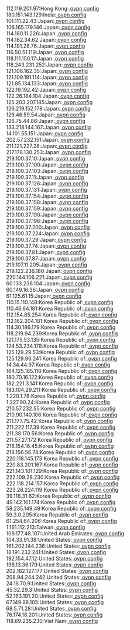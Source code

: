 112.119.201.97:Hong Kong:[ ovpn config](vpn/112_119_201_97.ovpn)  
180.151.143.129:India:[ ovpn config](vpn/180_151_143_129.ovpn)  
101.111.22.43:Japan:[ ovpn config](vpn/101_111_22_43.ovpn)  
106.165.179.146:Japan:[ ovpn config](vpn/106_165_179_146.ovpn)  
114.180.11.226:Japan:[ ovpn config](vpn/114_180_11_226.ovpn)  
114.182.34.62:Japan:[ ovpn config](vpn/114_182_34_62.ovpn)  
114.191.28.76:Japan:[ ovpn config](vpn/114_191_28_76.ovpn)  
116.50.51.119:Japan:[ ovpn config](vpn/116_50_51_119.ovpn)  
118.111.150.17:Japan:[ ovpn config](vpn/118_111_150_17.ovpn)  
118.243.231.252:Japan:[ ovpn config](vpn/118_243_231_252.ovpn)  
121.106.162.35:Japan:[ ovpn config](vpn/121_106_162_35.ovpn)  
121.109.191.114:Japan:[ ovpn config](vpn/121_109_191_114.ovpn)  
121.85.134.133:Japan:[ ovpn config](vpn/121_85_134_133.ovpn)  
122.19.192.42:Japan:[ ovpn config](vpn/122_19_192_42.ovpn)  
122.26.184.104:Japan:[ ovpn config](vpn/122_26_184_104.ovpn)  
125.203.207.185:Japan:[ ovpn config](vpn/125_203_207_185.ovpn)  
126.219.152.178:Japan:[ ovpn config](vpn/126_219_152_178.ovpn)  
126.46.59.54:Japan:[ ovpn config](vpn/126_46_59_54.ovpn)  
126.75.44.86:Japan:[ ovpn config](vpn/126_75_44_86.ovpn)  
133.218.144.167:Japan:[ ovpn config](vpn/133_218_144_167.ovpn)  
14.101.55.151:Japan:[ ovpn config](vpn/14_101_55_151.ovpn)  
202.57.232.151:Japan:[ ovpn config](vpn/202_57_232_151.ovpn)  
211.121.227.28:Japan:[ ovpn config](vpn/211_121_227_28.ovpn)  
217.178.130.253:Japan:[ ovpn config](vpn/217_178_130_253.ovpn)  
219.100.37.10:Japan:[ ovpn config](vpn/219_100_37_10.ovpn)  
219.100.37.100:Japan:[ ovpn config](vpn/219_100_37_100.ovpn)  
219.100.37.103:Japan:[ ovpn config](vpn/219_100_37_103.ovpn)  
219.100.37.11:Japan:[ ovpn config](vpn/219_100_37_11.ovpn)  
219.100.37.126:Japan:[ ovpn config](vpn/219_100_37_126.ovpn)  
219.100.37.131:Japan:[ ovpn config](vpn/219_100_37_131.ovpn)  
219.100.37.154:Japan:[ ovpn config](vpn/219_100_37_154.ovpn)  
219.100.37.158:Japan:[ ovpn config](vpn/219_100_37_158.ovpn)  
219.100.37.159:Japan:[ ovpn config](vpn/219_100_37_159.ovpn)  
219.100.37.190:Japan:[ ovpn config](vpn/219_100_37_190.ovpn)  
219.100.37.196:Japan:[ ovpn config](vpn/219_100_37_196.ovpn)  
219.100.37.200:Japan:[ ovpn config](vpn/219_100_37_200.ovpn)  
219.100.37.224:Japan:[ ovpn config](vpn/219_100_37_224.ovpn)  
219.100.37.29:Japan:[ ovpn config](vpn/219_100_37_29.ovpn)  
219.100.37.74:Japan:[ ovpn config](vpn/219_100_37_74.ovpn)  
219.100.37.81:Japan:[ ovpn config](vpn/219_100_37_81.ovpn)  
219.100.37.87:Japan:[ ovpn config](vpn/219_100_37_87.ovpn)  
219.107.11.205:Japan:[ ovpn config](vpn/219_107_11_205.ovpn)  
219.122.236.180:Japan:[ ovpn config](vpn/219_122_236_180.ovpn)  
220.144.106.221:Japan:[ ovpn config](vpn/220_144_106_221.ovpn)  
60.133.236.104:Japan:[ ovpn config](vpn/60_133_236_104.ovpn)  
60.149.16.36:Japan:[ ovpn config](vpn/60_149_16_36.ovpn)  
61.125.61.15:Japan:[ ovpn config](vpn/61_125_61_15.ovpn)  
110.15.110.148:Korea Republic of:[ ovpn config](vpn/110_15_110_148.ovpn)  
110.46.64.181:Korea Republic of:[ ovpn config](vpn/110_46_64_181.ovpn)  
112.154.85.254:Korea Republic of:[ ovpn config](vpn/112_154_85_254.ovpn)  
112.162.204.181:Korea Republic of:[ ovpn config](vpn/112_162_204_181.ovpn)  
114.30.186.179:Korea Republic of:[ ovpn config](vpn/114_30_186_179.ovpn)  
118.219.94.239:Korea Republic of:[ ovpn config](vpn/118_219_94_239.ovpn)  
121.175.53.135:Korea Republic of:[ ovpn config](vpn/121_175_53_135.ovpn)  
124.53.234.178:Korea Republic of:[ ovpn config](vpn/124_53_234_178.ovpn)  
125.129.29.53:Korea Republic of:[ ovpn config](vpn/125_129_29_53.ovpn)  
125.129.96.241:Korea Republic of:[ ovpn config](vpn/125_129_96_241.ovpn)  
14.34.44.97:Korea Republic of:[ ovpn config](vpn/14_34_44_97.ovpn)  
164.125.185.118:Korea Republic of:[ ovpn config](vpn/164_125_185_118.ovpn)  
180.70.16.122:Korea Republic of:[ ovpn config](vpn/180_70_16_122.ovpn)  
182.221.3.141:Korea Republic of:[ ovpn config](vpn/182_221_3_141.ovpn)  
183.104.29.211:Korea Republic of:[ ovpn config](vpn/183_104_29_211.ovpn)  
1.220.1.78:Korea Republic of:[ ovpn config](vpn/1_220_1_78.ovpn)  
1.227.90.24:Korea Republic of:[ ovpn config](vpn/1_227_90_24.ovpn)  
210.57.232.55:Korea Republic of:[ ovpn config](vpn/210_57_232_55.ovpn)  
210.90.140.106:Korea Republic of:[ ovpn config](vpn/210_90_140_106.ovpn)  
211.177.75.42:Korea Republic of:[ ovpn config](vpn/211_177_75_42.ovpn)  
211.222.117.39:Korea Republic of:[ ovpn config](vpn/211_222_117_39.ovpn)  
211.38.170.56:Korea Republic of:[ ovpn config](vpn/211_38_170_56.ovpn)  
211.57.27.172:Korea Republic of:[ ovpn config](vpn/211_57_27_172.ovpn)  
218.154.16.45:Korea Republic of:[ ovpn config](vpn/218_154_16_45.ovpn)  
218.156.56.78:Korea Republic of:[ ovpn config](vpn/218_156_56_78.ovpn)  
220.118.145.173:Korea Republic of:[ ovpn config](vpn/220_118_145_173.ovpn)  
220.83.201.167:Korea Republic of:[ ovpn config](vpn/220_83_201_167.ovpn)  
221.143.101.129:Korea Republic of:[ ovpn config](vpn/221_143_101_129.ovpn)  
222.109.28.230:Korea Republic of:[ ovpn config](vpn/222_109_28_230.ovpn)  
222.118.214.157:Korea Republic of:[ ovpn config](vpn/222_118_214_157.ovpn)  
223.28.224.119:Korea Republic of:[ ovpn config](vpn/223_28_224_119.ovpn)  
39.118.31.62:Korea Republic of:[ ovpn config](vpn/39_118_31_62.ovpn)  
49.142.161.174:Korea Republic of:[ ovpn config](vpn/49_142_161_174.ovpn)  
58.235.149.49:Korea Republic of:[ ovpn config](vpn/58_235_149_49.ovpn)  
59.3.0.205:Korea Republic of:[ ovpn config](vpn/59_3_0_205.ovpn)  
61.254.64.206:Korea Republic of:[ ovpn config](vpn/61_254_64_206.ovpn)  
1.161.112.213:Taiwan:[ ovpn config](vpn/1_161_112_213.ovpn)  
109.177.48.107:United Arab Emirates:[ ovpn config](vpn/109_177_48_107.ovpn)  
104.33.91.38:United States:[ ovpn config](vpn/104_33_91_38.ovpn)  
161.202.144.236:United States:[ ovpn config](vpn/161_202_144_236.ovpn)  
18.191.232.241:United States:[ ovpn config](vpn/18_191_232_241.ovpn)  
192.154.47.12:United States:[ ovpn config](vpn/192_154_47_12.ovpn)  
198.13.36.179:United States:[ ovpn config](vpn/198_13_36_179.ovpn)  
202.182.127.177:United States:[ ovpn config](vpn/202_182_127_177.ovpn)  
208.94.244.242:United States:[ ovpn config](vpn/208_94_244_242.ovpn)  
24.16.70.9:United States:[ ovpn config](vpn/24_16_70_9.ovpn)  
45.32.29.3:United States:[ ovpn config](vpn/45_32_29_3.ovpn)  
52.163.191.20:United States:[ ovpn config](vpn/52_163_191_20.ovpn)  
67.149.88.105:United States:[ ovpn config](vpn/67_149_88_105.ovpn)  
68.5.71.28:United States:[ ovpn config](vpn/68_5_71_28.ovpn)  
76.174.18.201:United States:[ ovpn config](vpn/76_174_18_201.ovpn)  
118.69.235.230:Viet Nam:[ ovpn config](vpn/118_69_235_230.ovpn)  
